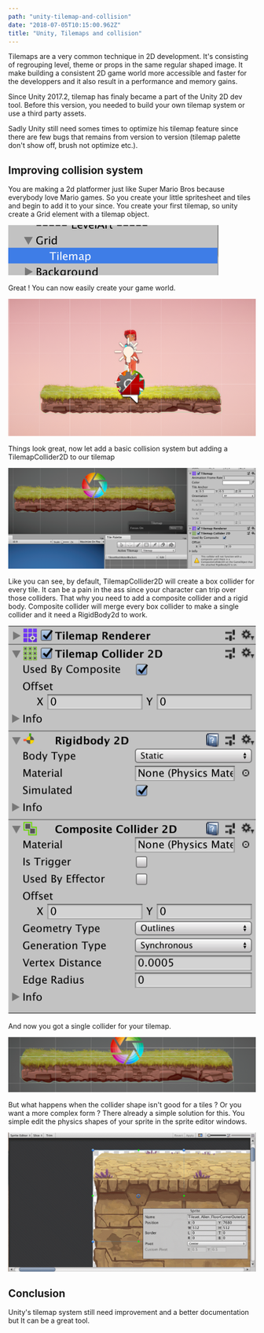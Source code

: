 ```yaml
---
path: "unity-tilemap-and-collision"
date: "2018-07-05T10:15:00.962Z"
title: "Unity, Tilemaps and collision"
---
```


Tilemaps are a very common technique in 2D development. It's consisting of regrouping level, theme or props in the same regular shaped image. It make building a consistent 2D game world more accessible and faster for the developpers and it also result in a performance and memory gains. 

Since Unity 2017.2, tilemap has finaly became a part of the Unity 2D dev tool. Before this version, you needed to build your own tilemap system or use a third party assets. 

Sadly Unity still need somes times to optimize his tilemap feature since there are few bugs that remains from version to version (tilemap palette don't show off, brush not optimize etc.). 

## Improving collision system 

You are making a 2d platformer just like Super Mario Bros because everybody love Mario games. So you create your little spritesheet and tiles and begin to add it to your since. You create your first tilemap, so unity create a Grid element with a tilemap object.



![image-20180705094050689](./grid-tilemap.png)



Great ! You can now easily create your game world. 



![image-20180705094308623](./game-world.png)



Things look great, now let add a basic collision system but adding a TilemapCollider2D to our tilemap

![image-20180705094544485](./collider-2d.png)



Like you can see, by default, TilemapCollider2D will create a box collider for every tile. It can be a pain in the ass since your character can trip over those colliders. That why you need to add a composite collider and a rigid body. Composite collider will merge every box collider to make a single collider and it need a RigidBody2d to work.



![image-20180705095233105](./composite.png)



And now you got a single collider for your tilemap. 

![image-20180705095410544](./tilemap-merge.png)



But what happens when the collider shape isn't good for a tiles ? Or you want a more complex form ? There already a simple solution for this. You simple edit the physics shapes of your sprite in the sprite editor windows.

![2018-07-05 09.57.50](./physics.gif)



## Conclusion

Unity's tilemap system still need improvement and a better documentation but It can be a great tool. 
